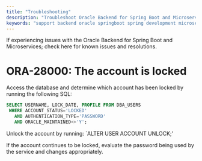 ```yaml
---
title: "Troubleshooting"
description: "Troubleshoot Oracle Backend for Spring Boot and Microservices"
keywords: "support backend oracle springboot spring development microservices database"
---
```

If experiencing issues with the Oracle Backend for Spring Boot and Microservices; check here for known issues and resolutions.

# ORA-28000: The account is locked

Access the database and determine which account has been locked by running the following SQL:

```sql
SELECT USERNAME, LOCK_DATE, PROFILE FROM DBA_USERS 
 WHERE ACCOUNT_STATUS='LOCKED'
   AND AUTHENTICATION_TYPE='PASSWORD'
   AND ORACLE_MAINTAINED<>'Y';
```

Unlock the account by running: `ALTER USER <USERNAME> ACCOUNT UNLOCK;'

If the account continues to be locked, evaluate the password being used by the service and changes appropriately.